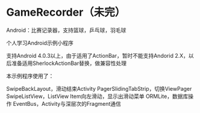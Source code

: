 GameRecorder（未完）
============

Android：比赛记录器，支持篮球，乒乓球，羽毛球

个人学习Android示例小程序

支持Android 4.0.3以上，由于适用了ActionBar，暂时不能支持Andorid 2.X，以后准备适用SherlockActionBar替换，做兼容性处理

本示例程序使用了：

SwipeBackLayout，滑动结束Activity
PagerSlidingTabStrip，切换ViewPager
SwipeListView，ListView Item向左滑动，显示出滑动菜单
ORMLite，数据库操作
EventBus，Activity与深层次的Fragment通信

